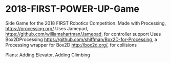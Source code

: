 # 2018-FIRST-POWER-UP-Game
Side Game for the 2018 FIRST Robotics Competition.
Made with Processing, https://processing.org/
Uses Jamepad, https://github.com/williamahartman/Jamepad, for controller support
Uses Box2DProcessing https://github.com/shiffman/Box2D-for-Processing, a Processing wrapper for Box2D http://box2d.org/, for collisions

Plans:
Adding Elevator, Adding Climbing

